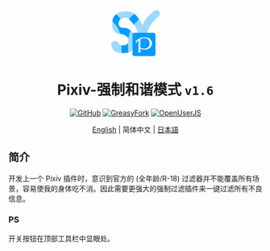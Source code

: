 <div align="center">
    <img src="https://github.com/SynRGB/Pixiv-ForceSafeMode/raw/main/%23README/icon/256.png" width="20%"/>
    <h1>Pixiv-强制和谐模式 <code>v1.6</code></h1>
	<p>
        <a href='https://github.com/SynRGB/Pixiv-ForceSafeMode'><img src="https://img.shields.io/badge/-GitHub-3A3A3A?style=flat&amp;logo=GitHub&amp;logoColor=white" referrerpolicy="no-referrer" alt="GitHub"></a>
	    <a href='https://greasyfork.org/zh-CN/scripts/453648-pixiv-forcesafemode'><img src="https://img.shields.io/badge/-GreasyFork-670000?style=flat&amp;logo=tampermonkey&amp;logoColor=white" referrerpolicy="no-referrer" alt="GreasyFork"></a>
        <a href='https://openuserjs.org/scripts/TitanRGB/Pixiv-ForceSafeMode'><img src="https://img.shields.io/badge/-OpenUserJS-004796?style=flat&amp;logo=tampermonkey&amp;logoColor=white" referrerpolicy="no-referrer" alt="OpenUserJS"></a>
    </p>
	<p><a href='https://github.com/SynRGB/Pixiv-ForceSafeMode/blob/main/README.md'>English</a> | 简体中文 | <a href="https://github.com/SynRGB/Pixiv-ForceSafeMode/blob/main/%23README/README-ja.md">日本語</a></p>
</div>

## 简介

开发上一个 Pixiv 插件时，意识到官方的 (全年龄/R-18) 过滤器并不能覆盖所有场景，容易使我的身体吃不消。因此需要更强大的强制过滤插件来一键过滤所有不良信息。

### PS

开关按钮在顶部工具栏中显眼处。